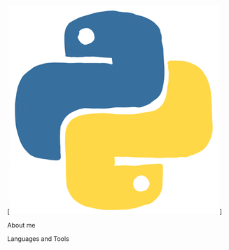 [![Header](https://github.com/Yevhe14/yevhe14/blob/main/assets/giphy.gif)]

About me

Languages and Tools

